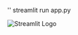 ''
streamlit run app.py   

  
 ![Streamlit Logo](https://streamlit.io/images/brand/streamlit-logo-primary-colormark-darktext.png)

